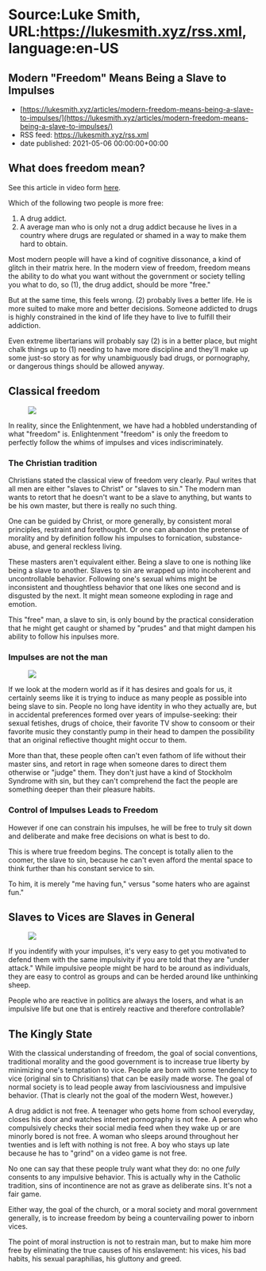 # Source:Luke Smith, URL:https://lukesmith.xyz/rss.xml, language:en-US

## Modern "Freedom" Means Being a Slave to Impulses
 - [https://lukesmith.xyz/articles/modern-freedom-means-being-a-slave-to-impulses/](https://lukesmith.xyz/articles/modern-freedom-means-being-a-slave-to-impulses/)
 - RSS feed: https://lukesmith.xyz/rss.xml
 - date published: 2021-05-06 00:00:00+00:00

<h2 id="what-does-freedom-mean">What does freedom mean?</h2>
<p>See this article in video form
<a href="https://lukesmith.xyz/articles/modern-freedom-means-being-a-slave-to-impulses">here</a>.</p>
<p>Which of the following two people is more free:</p>
<ol>
<li>A drug addict.</li>
<li>A average man who is only not a drug addict because he lives in a
country where drugs are regulated or shamed in a way to make them
hard to obtain.</li>
</ol>
<p>Most modern people will have a kind of cognitive dissonance, a kind of
glitch in their matrix here. In the modern view of freedom, freedom
means the ability to do what you want without the government or society
telling you what to do, so (1), the drug addict, should be more
&quot;free.&quot;</p>
<p>But at the same time, this feels wrong. (2) probably lives a better
life. He is more suited to make more and better decisions. Someone
addicted to drugs is highly constrained in the kind of life they have to
live to fulfill their addiction.</p>
<p>Even extreme libertarians will probably say (2) is in a better place,
but might chalk things up to (1) needing to have more discipline and
they'll make up some just-so story as for why unambiguously bad drugs,
or pornography, or dangerous things should be allowed anyway.</p>
<h2 id="classical-freedom">Classical freedom</h2>

<figure class="resright"><img src="https://lukesmith.xyz/pix/paul.jpg" /></figure>

<p>In reality, since the Enlightenment, we have had a hobbled understanding
of what &quot;freedom&quot; is. Enlightenment &quot;freedom&quot; is only the freedom to
perfectly follow the whims of impulses and vices indiscriminately.</p>
<h3 id="the-christian-tradition">The Christian tradition</h3>
<p>Christians stated the classical view of freedom very clearly. Paul
writes that all men are either &quot;slaves to Christ&quot; or &quot;slaves to
sin.&quot; The modern man wants to retort that he doesn't want to be a
slave to anything, but wants to be his own master, but there is really
no such thing.</p>
<p>One can be guided by Christ, or more generally, by consistent moral
principles, restraint and forethought. Or one can abandon the pretense
of morality and by definition follow his impulses to fornication,
substance-abuse, and general reckless living.</p>
<p>These masters aren't equivalent either. Being a slave to one is nothing
like being a slave to another. Slaves to sin are wrapped up into
incoherent and uncontrollable behavior. Following one's sexual whims
might be inconsistent and thoughtless behavior that one likes one second
and is disgusted by the next. It might mean someone exploding in rage
and emotion.</p>
<p>This &quot;free&quot; man, a slave to sin, is only bound by the practical
consideration that he might get caught or shamed by &quot;prudes&quot; and that
might dampen his ability to follow his inpulses more.</p>
<h3 id="impulses-are-not-the-man">Impulses are not the man</h3>

<figure class="titleimg"><img src="https://lukesmith.xyz/pix/nihilism.jpg" /></figure>

<p>If we look at the modern world as if it has desires and goals for us, it
certainly seems like it is trying to induce as many people as possible
into being slave to sin. People no long have identity in who they
actually are, but in accidental preferences formed over years of
impulse-seeking: their sexual fetishes, drugs of choice, their favorite
TV show to consoom or their favorite music they constantly pump in their
head to dampen the possibility that an original reflective thought might
occur to them.</p>
<p>More than that, these people often can't even fathom of life without
their master sins, and retort in rage when someone dares to direct them
otherwise or &quot;judge&quot; them. They don't just have a kind of Stockholm
Syndrome with sin, but they can't comprehend the fact the people are
something deeper than their pleasure habits.</p>
<h3 id="control-of-impulses-leads-to-freedom">Control of Impulses Leads to Freedom</h3>
<p>However if one can constrain his impulses, he will be free to truly sit
down and deliberate and make free decisions on what is best to do.</p>
<p>This is where true freedom begins. The concept is totally alien to the
coomer, the slave to sin, because he can't even afford the mental space
to think further than his constant service to sin.</p>
<p>To him, it is merely &quot;me having fun,&quot; versus &quot;some haters who are
against fun.&quot;</p>
<h2 id="slaves-to-vices-are-slaves-in-general">Slaves to Vices are Slaves in General</h2>

<figure class="titleimg"><img src="https://lukesmith.xyz/pix/fedora_consoomer.jpg" /></figure>

<p>If you indentify with your impulses, it's very easy to get you
motivated to defend them with the same impulsivity if you are told that
they are &quot;under attack.&quot; While impulsive people might be hard to be
around as individuals, they are easy to control as groups and can be
herded around like unthinking sheep.</p>
<p>People who are reactive in politics are always the losers, and what is
an impulsive life but one that is entirely reactive and therefore
controllable?</p>
<h2 id="the-kingly-state">The Kingly State</h2>
<p>With the classical understanding of freedom, the goal of social
conventions, traditional morality and the good government is to increase
true liberty by minimizing one's temptation to vice. People are born
with some tendency to vice (original sin to Chrisitians) that can be
easily made worse. The goal of normal society is to lead people away
from lasciviousness and impulsive behavior. (That is clearly not the
goal of the modern West, however.)</p>
<p>A drug addict is not free. A teenager who gets home from school
everyday, closes his door and watches internet pornography is not free.
A person who compulsively checks their social media feed when they wake
up or are minorly bored is not free. A woman who sleeps around
throughout her twenties and is left with nothing is not free. A boy who
stays up late because he has to &quot;grind&quot; on a video game is not free.</p>
<p>No one can say that these people truly want what they do: no one <em>fully</em>
consents to any impulsive behavior. This is actually why in the Catholic
tradition, sins of incontinence are not as grave as deliberate sins.
It's not a fair game.</p>
<p>Either way, the goal of the church, or a moral society and moral
government generally, is to increase freedom by being a countervailing
power to inborn vices.</p>
<p>The point of moral instruction is not to restrain man, but to make him
more free by eliminating the true causes of his enslavement: his vices,
his bad habits, his sexual paraphilias, his gluttony and greed.</p>

